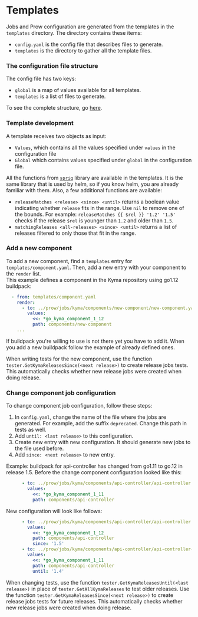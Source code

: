 # Templates

Jobs and Prow configuration are generated from the templates in the `templates` directory. The directory contains these items:

- `config.yaml` is the config file that describes files to generate.
- `templates` is the directory to gather all the template files.

### The configuration file structure

The config file has two keys:

- `global` is a map of values available for all templates.
- `templates` is a list of files to generate.

To see the complete structure, go [here](../../development/tools/cmd/rendertemplates/main.go).

### Template development

A template receives two objects as input:
- `Values`, which contains all the values specified under `values` in the configuration file
- `Global` which contains values specified under `global` in the configuration file.

All the functions from [`sprig`](https://github.com/Masterminds/sprig) library are available in the templates. It is the same library that is used by helm, so if you know helm, you are already familiar with them. Also, a few additional functions are available:
- `releaseMatches <release> <since> <until>` returns a boolean value indicating whether `release` fits in the range. Use `nil` to remove one of the bounds. For example: `releaseMatches {{ $rel }} '1.2' '1.5'` checks if the release `$rel` is younger than `1.2` and older than `1.5`.
- `matchingReleases <all-releases> <since> <until>` returns a list of releases filtered to only those that fit in the range.

### Add a new component

To add a new component, find a `templates` entry for `templates/component.yaml`. Then, add a new entry with your component to the `render` list.  
This example defines a component in the Kyma repository using go1.12 buildpack:
```yaml
  - from: templates/component.yaml
    render:
      - to: ../prow/jobs/kyma/components/new-component/new-component.yaml
        values:
          <<: *go_kyma_component_1_12
          path: components/new-component
    ...
```

If buildpack you're willing to use is not there yet you have to add it. When you add a new buildpack follow the example of already defined ones.

When writing tests for the new component, use the function `tester.GetKymaReleasesSince(<next release>)` to create release jobs tests. This automatically checks whether new release jobs were created when doing release.

### Change component job configuration

To change component job configuration, follow these steps:
1. In `config.yaml`, change the name of the file where the jobs are generated. For example, add the suffix `deprecated`. Change this path in tests as well.
2. Add `until: <last release>` to this configuration.
3. Create new entry with new configuration. It should generate new jobs to the file used before.
4. Add `since: <next release>` to new entry.

Example: buildpack for api-controller has changed from go1.11 to go.12 in release 1.5. Before the change component configuration looked like this:
```yaml
      - to: ../prow/jobs/kyma/components/api-controller/api-controller.yaml
        values:
          <<: *go_kyma_component_1_11
          path: components/api-controller
```

New configuration will look like follows:
```yaml
      - to: ../prow/jobs/kyma/components/api-controller/api-controller.yaml
        values:
          <<: *go_kyma_component_1_12
          path: components/api-controller
          since: '1.5'
      - to: ../prow/jobs/kyma/components/api-controller/api-controller-go1.11.yaml
        values:
          <<: *go_kyma_component_1_11
          path: components/api-controller
          until: '1.4'
```

When changing tests, use the function `tester.GetKymaReleasesUntil(<last release>)` in place of `tester.GetAllKymaReleases` to test older releases. Use the function `tester.GetKymaReleasesSince(<next release>)` to create release jobs tests for future releases. This automatically checks whether new release jobs were created when doing release.